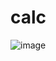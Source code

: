 # calc
![image](https://user-images.githubusercontent.com/16160120/164889033-ddc76ec5-9a32-4855-9cbb-3631b1d563cf.png)
